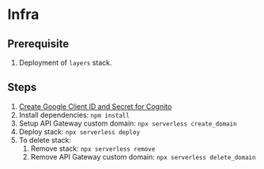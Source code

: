 # Infra

## Prerequisite

1. Deployment of `layers` stack.

## Steps

1. [Create Google Client ID and Secret for Cognito](https://aws.amazon.com/premiumsupport/knowledge-center/cognito-google-social-identity-provider/)
1. Install dependencies: `npm install`
1. Setup API Gateway custom domain: `npx serverless create_domain`
1. Deploy stack: `npx serverless deploy`
1. To delete stack:
    1. Remove stack: `npx serverless remove`
    1. Remove API Gateway custom domain: `npx serverless delete_domain`

